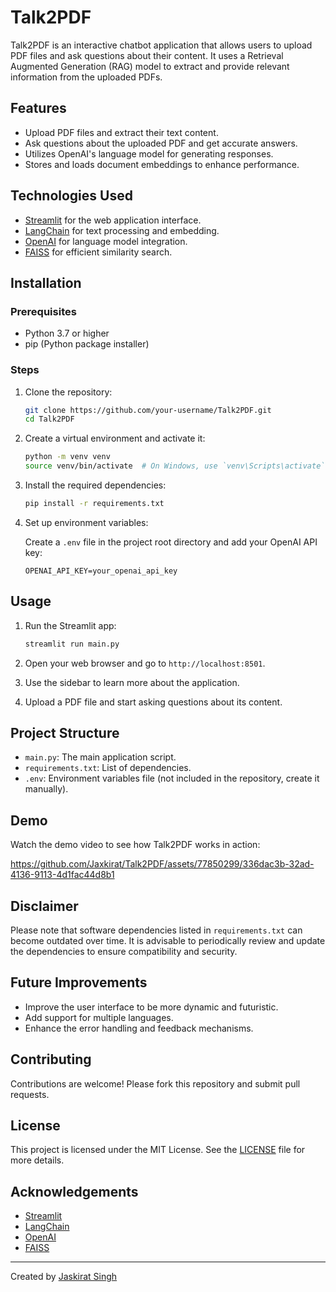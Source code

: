 # Talk2PDF

Talk2PDF is an interactive chatbot application that allows users to upload PDF files and ask questions about their content. It uses a Retrieval Augmented Generation (RAG) model to extract and provide relevant information from the uploaded PDFs.

## Features

- Upload PDF files and extract their text content.
- Ask questions about the uploaded PDF and get accurate answers.
- Utilizes OpenAI's language model for generating responses.
- Stores and loads document embeddings to enhance performance.

## Technologies Used

- [Streamlit](https://streamlit.io/) for the web application interface.
- [LangChain](https://python.langchain.com/) for text processing and embedding.
- [OpenAI](https://platform.openai.com/docs/models) for language model integration.
- [FAISS](https://github.com/facebookresearch/faiss) for efficient similarity search.

## Installation

### Prerequisites

- Python 3.7 or higher
- pip (Python package installer)

### Steps

1. Clone the repository:

    ```bash
    git clone https://github.com/your-username/Talk2PDF.git
    cd Talk2PDF
    ```

2. Create a virtual environment and activate it:

    ```bash
    python -m venv venv
    source venv/bin/activate  # On Windows, use `venv\Scripts\activate`
    ```

3. Install the required dependencies:

    ```bash
    pip install -r requirements.txt
    ```

4. Set up environment variables:

    Create a `.env` file in the project root directory and add your OpenAI API key:

    ```env
    OPENAI_API_KEY=your_openai_api_key
    ```

## Usage

1. Run the Streamlit app:

    ```bash
    streamlit run main.py
    ```

2. Open your web browser and go to `http://localhost:8501`.

3. Use the sidebar to learn more about the application.

4. Upload a PDF file and start asking questions about its content.

## Project Structure

- `main.py`: The main application script.
- `requirements.txt`: List of dependencies.
- `.env`: Environment variables file (not included in the repository, create it manually).

## Demo

Watch the demo video to see how Talk2PDF works in action:


https://github.com/Jaxkirat/Talk2PDF/assets/77850299/336dac3b-32ad-4136-9113-4d1fac44d8b1




## Disclaimer

Please note that software dependencies listed in `requirements.txt` can become outdated over time. It is advisable to periodically review and update the dependencies to ensure compatibility and security.

## Future Improvements

- Improve the user interface to be more dynamic and futuristic.
- Add support for multiple languages.
- Enhance the error handling and feedback mechanisms.

## Contributing

Contributions are welcome! Please fork this repository and submit pull requests.

## License

This project is licensed under the MIT License. See the [LICENSE](LICENSE) file for more details.

## Acknowledgements

- [Streamlit](https://streamlit.io/)
- [LangChain](https://python.langchain.com/)
- [OpenAI](https://platform.openai.com/docs/models)
- [FAISS](https://github.com/facebookresearch/faiss)

---

Created by [Jaskirat Singh](https://Github.com/Jaxkirat)
